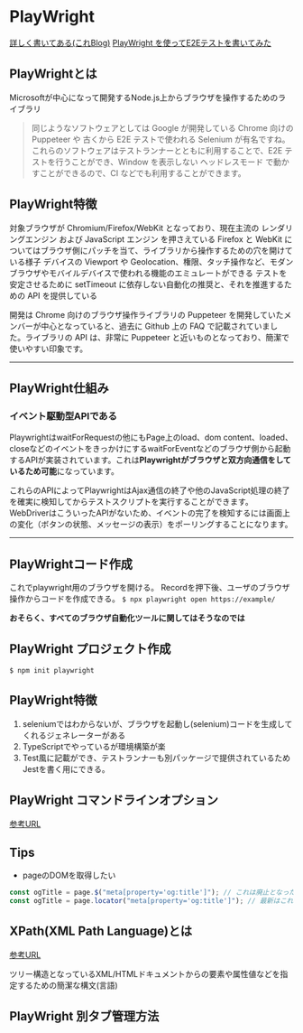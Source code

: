 # PlayWright

[詳しく書いてある(これBlog)](https://takeya0x86.github.io/2020/02/07/playwright-first-impression/)
[PlayWright を使ってE2Eテストを書いてみた](https://www.cresco.co.jp/blog/entry/14335/)

## PlayWrightとは

Microsoftが中心になって開発するNode.js上からブラウザを操作するためのライブラリ
>同じようなソフトウェアとしては Google が開発している Chrome 向けの Puppeteer や 古くから E2E テストで使われる Selenium が有名ですね。 これらのソフトウェアはテストランナーとともに利用することで、E2E テストを行うことができ、Window を表示しない ヘッドレスモード で動かすことができるので、CI などでも利用することができます。

## PlayWright特徴

対象ブラウザが Chromium/Firefox/WebKit となっており、現在主流の レンダリングエンジン および JavaScript エンジン を押さえている
Firefox と WebKit についてはブラウザ側にパッチを当て、ライブラリから操作するための穴を開けている様子
デバイスの Viewport や Geolocation、権限、タッチ操作など、モダンブラウザやモバイルデバイスで使われる機能のエミュレートができる
テストを安定させるために setTimeout に依存しない自動化の推奨と、それを推進するための API を提供している

開発は Chrome 向けのブラウザ操作ライブラリの Puppeteer を開発していたメンバーが中心となっていると、過去に Github 上の FAQ で記載されていました。ライブラリの API は、非常に Puppeteer と近いものとなっており、簡潔で使いやすい印象です。

---

## PlayWright仕組み

### イベント駆動型APIである

PlaywrightはwaitForRequestの他にもPage上のload、dom content、loaded、closeなどのイベントをきっかけにするwaitForEventなどのブラウザ側から起動するAPIが実装されています。これは**Playwrightがブラウザと双方向通信をしているため可能**になっています。

これらのAPIによってPlaywrightはAjax通信の終了や他のJavaScript処理の終了を確実に検知してからテストスクリプトを実行することができます。 WebDriverはこういったAPIがないため、イベントの完了を検知するには画面上の変化（ボタンの状態、メッセージの表示）をポーリングすることになります。

---

## PlayWrightコード作成

これでplaywright用のブラウザを開ける。
Recordを押下後、ユーザのブラウザ操作からコードを作成できる。
`$ npx playwright open https://example/`

**おそらく、すべてのブラウザ自動化ツールに関してはそうなのでは**

## PlayWright プロジェクト作成

`$ npm init playwright`


## PlayWright特徴

1. seleniumではわからないが、ブラウザを起動し(selenium)コードを生成してくれるジェネレーターがある
2. TypeScriptでやっているが環境構築が楽
3. Test風に記載ができ、テストランナーも別パッケージで提供されているためJestを書く用にできる。

## PlayWright コマンドラインオプション

[参考URL](https://playwright.dev/docs/test-cli)

## Tips

- pageのDOMを取得したい
```ts
const ogTitle = page.$("meta[property='og:title']"); // これは廃止となった
const ogTitle = page.locator("meta[property='og:title']"); // 最新はこれを使用する
```

## XPath(XML Path Language)とは

[参考URL](https://www.octoparse.jp/blog/xpath-introduction/#I.%20XPath%E3%81%AE%E5%9F%BA%E6%9C%AC%E6%A6%82%E5%BF%B5)

ツリー構造となっているXML/HTMLドキュメントからの要素や属性値などを指定するための簡潔な構文(言語)

## PlayWright 別タブ管理方法


